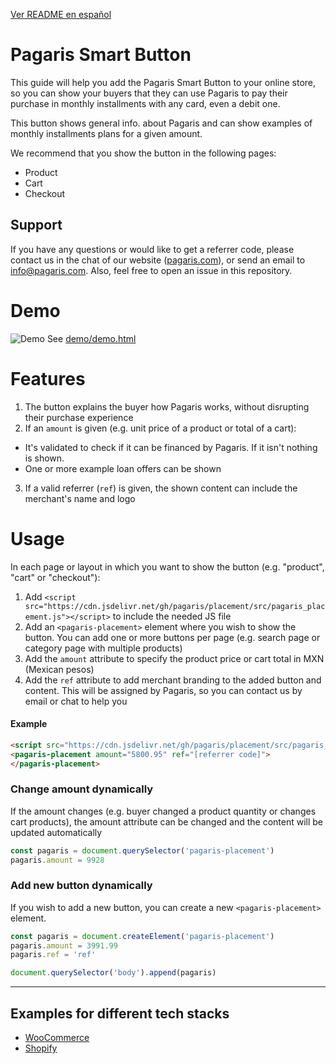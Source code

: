 [Ver README en español](README.md)

# Pagaris Smart Button

This guide will help you add the Pagaris Smart Button to your online store, so you can show your buyers that they can use Pagaris to pay their purchase in monthly installments with any card, even a debit one.

This button shows general info. about Pagaris and can show examples of monthly installments plans for a given amount.

We recommend that you show the button in the following pages:

- Product
- Cart
- Checkout

## Support

If you have any questions or would like to get a referrer code, please contact us in the chat of our website ([pagaris.com](https://pagaris.com)), or send an email to info@pagaris.com. Also, feel free to open an issue in this repository.

# Demo

![Demo](demo/demo.gif)
See [demo/demo.html](demo/demo.html)

# Features

1. The button explains the buyer how Pagaris works, without disrupting their purchase experience
2. If an `amount` is given (e.g. unit price of a product or total of a cart):
  - It's validated to check if it can be financed by Pagaris. If it isn't nothing is shown.
  - One or more example loan offers can be shown
3. If a valid referrer (`ref`) is given, the shown content can include the merchant's name and logo

# Usage

In each page or layout in which you want to show the button (e.g. "product", "cart" or "checkout"):

1. Add `<script src="https://cdn.jsdelivr.net/gh/pagaris/placement/src/pagaris_placement.js"></script>` to include the needed JS file
2. Add an `<pagaris-placement>` element where you wish to show the button. You can add one or more buttons per page (e.g. search page or category page with multiple products)
3. Add the `amount` attribute to specify the product price or cart total in MXN (Mexican pesos)
4. Add the `ref` attribute to add merchant branding to the added button and content. This will be assigned by Pagaris, so you can contact us by email or chat to help you

#### Example

```html
<script src="https://cdn.jsdelivr.net/gh/pagaris/placement/src/pagaris_placement.js" defer></script>
<pagaris-placement amount="5800.95" ref="[referrer code]">
</pagaris-placement>
```

### Change amount dynamically

If the amount changes (e.g. buyer changed a product quantity or changes cart products), the amount attribute can be changed and the content will be updated automatically

```js
const pagaris = document.querySelector('pagaris-placement')
pagaris.amount = 9928
```

### Add new button dynamically

If you wish to add a new button, you can create a new `<pagaris-placement>` element.

```js
const pagaris = document.createElement('pagaris-placement')
pagaris.amount = 3991.99
pagaris.ref = 'ref'

document.querySelector('body').append(pagaris)
```

---

## Examples for different tech stacks

- [WooCommerce](https://github.com/pagaris/placement/wiki/Woocommerce)
- [Shopify](https://github.com/pagaris/placement/wiki/Shopify)
